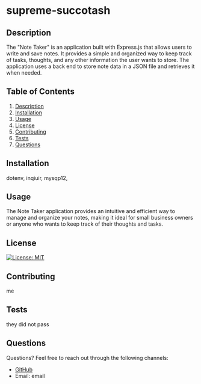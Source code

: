 
# supreme-succotash

## Description
The "Note Taker" is an application built with Express.js that allows users to write and save notes. It provides a simple and organized way to keep track of tasks, thoughts, and any other information the user wants to store. The application uses a back end to store note data in a JSON file and retrieves it when needed.
        
## Table of Contents
1. [Description](#description)
2. [Installation](#installation)
3. [Usage](#usage)
4. [License](#license)
5. [Contributing](#contributing)
6. [Tests](#tests)
7. [Questions](#questions)
        
## Installation
dotenv, inqiuir, mysqp12,
        
## Usage
The Note Taker application provides an intuitive and efficient way to manage and organize your notes, making it ideal for small business owners or anyone who wants to keep track of their thoughts and tasks.
        
## License
[![License: MIT](https://img.shields.io/badge/License-MIT-yellow.svg)](https://opensource.org/licenses/MIT)
        
## Contributing
me
        
## Tests
they did not pass 
        
## Questions
Questions? Feel free to reach out through the following channels:

- [GitHub](https://github.com/bootcamp-Mo)
- Email: email 

    
